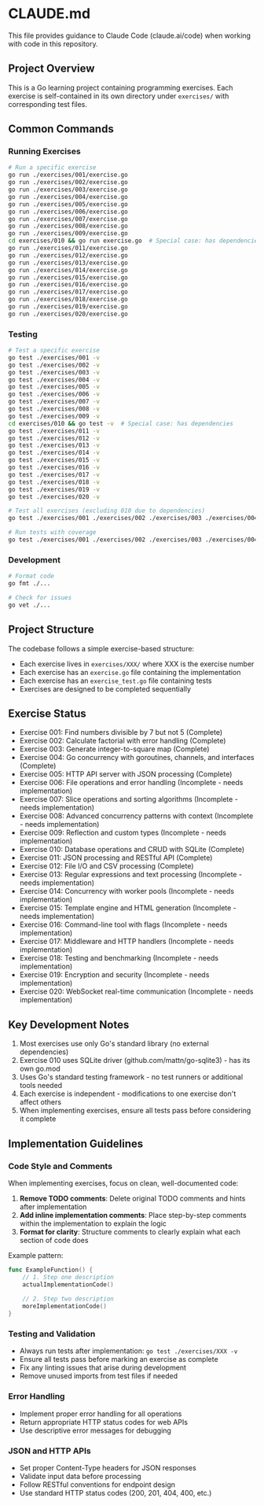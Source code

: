 # CLAUDE.md

This file provides guidance to Claude Code (claude.ai/code) when working with code in this repository.

## Project Overview

This is a Go learning project containing programming exercises. Each exercise is self-contained in its own directory under `exercises/` with corresponding test files.

## Common Commands

### Running Exercises
```bash
# Run a specific exercise
go run ./exercises/001/exercise.go
go run ./exercises/002/exercise.go
go run ./exercises/003/exercise.go
go run ./exercises/004/exercise.go
go run ./exercises/005/exercise.go
go run ./exercises/006/exercise.go
go run ./exercises/007/exercise.go
go run ./exercises/008/exercise.go
go run ./exercises/009/exercise.go
cd exercises/010 && go run exercise.go  # Special case: has dependencies
go run ./exercises/011/exercise.go
go run ./exercises/012/exercise.go
go run ./exercises/013/exercise.go
go run ./exercises/014/exercise.go
go run ./exercises/015/exercise.go
go run ./exercises/016/exercise.go
go run ./exercises/017/exercise.go
go run ./exercises/018/exercise.go
go run ./exercises/019/exercise.go
go run ./exercises/020/exercise.go
```

### Testing
```bash
# Test a specific exercise
go test ./exercises/001 -v
go test ./exercises/002 -v
go test ./exercises/003 -v
go test ./exercises/004 -v
go test ./exercises/005 -v
go test ./exercises/006 -v
go test ./exercises/007 -v
go test ./exercises/008 -v
go test ./exercises/009 -v
cd exercises/010 && go test -v  # Special case: has dependencies
go test ./exercises/011 -v
go test ./exercises/012 -v
go test ./exercises/013 -v
go test ./exercises/014 -v
go test ./exercises/015 -v
go test ./exercises/016 -v
go test ./exercises/017 -v
go test ./exercises/018 -v
go test ./exercises/019 -v
go test ./exercises/020 -v

# Test all exercises (excluding 010 due to dependencies)
go test ./exercises/001 ./exercises/002 ./exercises/003 ./exercises/004 ./exercises/005 ./exercises/006 ./exercises/007 ./exercises/008 ./exercises/009 ./exercises/011 ./exercises/012 ./exercises/013 ./exercises/014 ./exercises/015 ./exercises/016 ./exercises/017 ./exercises/018 ./exercises/019 ./exercises/020 -v

# Run tests with coverage
go test ./exercises/001 ./exercises/002 ./exercises/003 ./exercises/004 ./exercises/005 ./exercises/006 ./exercises/007 ./exercises/008 ./exercises/009 ./exercises/011 ./exercises/012 ./exercises/013 ./exercises/014 ./exercises/015 ./exercises/016 ./exercises/017 ./exercises/018 ./exercises/019 ./exercises/020 -v -cover
```

### Development
```bash
# Format code
go fmt ./...

# Check for issues
go vet ./...
```

## Project Structure

The codebase follows a simple exercise-based structure:
- Each exercise lives in `exercises/XXX/` where XXX is the exercise number
- Each exercise has an `exercise.go` file containing the implementation
- Each exercise has an `exercise_test.go` file containing tests
- Exercises are designed to be completed sequentially

## Exercise Status

- Exercise 001: Find numbers divisible by 7 but not 5 (Complete)
- Exercise 002: Calculate factorial with error handling (Complete)  
- Exercise 003: Generate integer-to-square map (Complete)
- Exercise 004: Go concurrency with goroutines, channels, and interfaces (Complete)
- Exercise 005: HTTP API server with JSON processing (Complete)
- Exercise 006: File operations and error handling (Incomplete - needs implementation)
- Exercise 007: Slice operations and sorting algorithms (Incomplete - needs implementation)
- Exercise 008: Advanced concurrency patterns with context (Incomplete - needs implementation)
- Exercise 009: Reflection and custom types (Incomplete - needs implementation)
- Exercise 010: Database operations and CRUD with SQLite (Complete)
- Exercise 011: JSON processing and RESTful API (Complete)
- Exercise 012: File I/O and CSV processing (Complete)
- Exercise 013: Regular expressions and text processing (Incomplete - needs implementation)
- Exercise 014: Concurrency with worker pools (Incomplete - needs implementation)
- Exercise 015: Template engine and HTML generation (Incomplete - needs implementation)
- Exercise 016: Command-line tool with flags (Incomplete - needs implementation)
- Exercise 017: Middleware and HTTP handlers (Incomplete - needs implementation)
- Exercise 018: Testing and benchmarking (Incomplete - needs implementation)
- Exercise 019: Encryption and security (Incomplete - needs implementation)
- Exercise 020: WebSocket real-time communication (Incomplete - needs implementation)

## Key Development Notes

1. Most exercises use only Go's standard library (no external dependencies)
2. Exercise 010 uses SQLite driver (github.com/mattn/go-sqlite3) - has its own go.mod
3. Uses Go's standard testing framework - no test runners or additional tools needed
4. Each exercise is independent - modifications to one exercise don't affect others
5. When implementing exercises, ensure all tests pass before considering it complete

## Implementation Guidelines

### Code Style and Comments
When implementing exercises, focus on clean, well-documented code:

1. **Remove TODO comments**: Delete original TODO comments and hints after implementation
2. **Add inline implementation comments**: Place step-by-step comments within the implementation to explain the logic
3. **Format for clarity**: Structure comments to clearly explain what each section of code does

Example pattern:
```go
func ExampleFunction() {
    // 1. Step one description
    actualImplementationCode()
    
    // 2. Step two description  
    moreImplementationCode()
}
```

### Testing and Validation
- Always run tests after implementation: `go test ./exercises/XXX -v`
- Ensure all tests pass before marking an exercise as complete
- Fix any linting issues that arise during development
- Remove unused imports from test files if needed

### Error Handling
- Implement proper error handling for all operations
- Return appropriate HTTP status codes for web APIs
- Use descriptive error messages for debugging

### JSON and HTTP APIs
- Set proper Content-Type headers for JSON responses
- Validate input data before processing
- Follow RESTful conventions for endpoint design
- Use standard HTTP status codes (200, 201, 404, 400, etc.)
